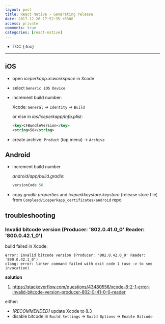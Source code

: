 ```yaml
---
layout: post
title: React Native - Generating release
date: 2017-12-26 17:52:35 +0300
access: private
comments: true
categories: [react-native]
---
```


<!-- more -->

* TOC
{:toc}
<hr>

iOS
---

- open _iceperkapp.xcworkspace_ in Xcode
- select `Generic iOS Device`
- increment build number:

  Xcode: `General` -> `Identity` -> `Build`

  or else in _ios/iceperkapp/Info.plist_:

  ```xml
  <key>CFBundleVersion</key>
  <string>58</string>
  ```

- create archive: `Product` (top menu) -> `Archive`

Android
-------

- increment build number

  _android/app/build.gradle_:

  ```groovy
  versionCode 58
  ```

- copy _gradle.properties_ and _iceperkkeystore.keystore_ (release store file)
  from `Complead/iceperkapp_certificates/android` repo

troubleshooting
---------------

### Invalid bitcode version (Producer: '802.0.41.0_0' Reader: '800.0.42.1_0')

build failed in Xcode:

```
error: Invalid bitcode version (Producer: '802.0.42.0_0' Reader: '800.0.42.1_0')
clang: error: linker command failed with exit code 1 (use -v to see invocation)
```

**solution**

1. <https://stackoverflow.com/questions/43480556/xcode-8-2-1-error-invalid-bitcode-version-producer-802-0-41-0-0-reader>

either:

- *[RECOMMENDED]* update Xcode to 8.3
- disable bitcode in `Build Settings` -> `Build Options` -> `Enable Bitcode`
